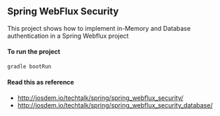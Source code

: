 Spring WebFlux Security
----------------------------

This project shows how to implement in-Memory and Database authentication in a Spring Webflux project


#### To run the project

```bash
gradle bootRun
```

#### Read this as reference

* http://josdem.io/techtalk/spring/spring_webflux_security/
* http://josdem.io/techtalk/spring/spring_webflux_security_database/

